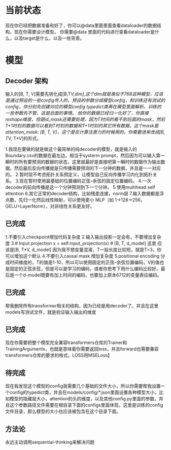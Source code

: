 # 当前状态
现在你已经把数据准备和好了，你可以@data里面里面查看dataloader的数据结构，现在你需要设计模型。
你需要@data 里面的代码进行查看dataloader是什么，以及target是什么，以及一些背景。
# 模型
## Decoder 架构
输入的[B, T, V]需要先转化成[B,T*V,dim],这个dim就是类似于768这种模型，应该是通过预设的一些config传入的，预设的参数分成模型config，和训练还有测试的config，你分别先创建对应的模型config typedict类再在模型里面解析。训练的一些参数先不管，这是后面的事情。
给你的数据已经归一化好了，你直接reshape维度，但是id_mask还需要处理，因为T时间的看不到后面的mask，然后T+1时刻的数据可以看到T时刻的数据和T+1时刻的其它所有数据。这个mask是attention_mask: [B, T, V]，这个是在计算注意力的时候用的。你需要进来改成[B, T*V, T*V]的形式。

1.我现在要做的就是做这个最简单的纯decoder的模型，就是输入的Boundary.csv的数据在最左边，相当于systerm prompt，然后因为可以输入第一瞬时的所有要预测的数据的状态，这里就最好是直接吧第一瞬时的数据作为输出数据。然后最后反向传播就是只传播需要预测的下一分钟的数据，并且是一一对应的。
2.暂时现不考虑拓扑关系预定义，让模型自己反向传播学习内化到拓扑关系。
3.现在暂时使用最基础的位置编码正弦–余弦的固定位置编码。
4.一次decoder的前向传播是这一个分钟预测到下一个分钟。
5.使用multihead self attention
6.其它正常的decoder结构，比如残差连接，norm层
7.输入数据都是浮点数，先归一化然后线性映射，可以使用更小 MLP（如 1→128→256，GELU+LayerNorm），对非线性关系更友好。

## 已完成
1.不要引入checkpoint增加代码复杂度
2.输入输出投影一定会有，不要增加复杂度
3.# Input projection
        x = self.input_projection(x)  # [B, T, d_model] 这里 应该是[B, T*V, d_model]
因为我不想变量混淆，T一般长度比较短，就是T=3，你可以增加这个默认
4.不要引入causal mask 增加复杂度
5.positional encoding 分成时间维度的，T的值是1-10，所以可以使用固定的正弦–余弦位置编码，V的值也是固定的正弦余弦，但是可以是学习的编码，或者你思考下用什么编码比较好。最后是一个d-model既要有加上时间的编码，也要加上原本6712的变量表征编码。


## 已完成
帮我删除所有transformer相关的结构，因为已经是用decoder了。并且在这里models写测试文件，就是验证输入输出的维度

## 已完成
现在你需要把整个模型完全兼容transformers仓库的Trainer和TrainingArguments，也就是意味着你需要返回loss，并且forward也需要兼容transformers仓库的要求的格式。LOSS用MSELoss】

## 待完成
现在我发现这个模型的config我需要几个基础的文件大小，所以你需要帮我设置一个config的typedict类，并且在models/config/*.json里面设置各种模型大小，比如模型的隐藏层大小，attention的头的维度，以及其他config.py里面的参数。并且这个参数路径文件需要在根目录下面的configs里面体现，这里是训练的config文件目录，那么模型的大小也应该被包含在这个目录下面。

## 方法论
永远主动调用sequential-thinking来解决问题